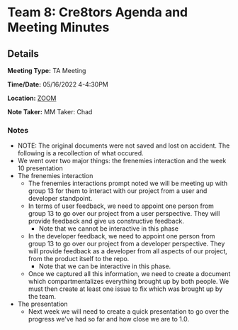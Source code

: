 # Team 8: Cre8tors Agenda and Meeting Minutes

## Details
**Meeting Type:** TA Meeting

**Time/Date:** 05/16/2022 4-4:30PM  

**Location:** [ZOOM](https://ucsd.zoom.us/my/priyankabhatia)  

**Note Taker:** MM Taker: Chad

### Notes
* NOTE: The original documents were not saved and lost on accident. The
following is a recollection of what occured.
* We went over two major things: the frenemies interaction and the week 10
  presentation
* The frenemies interaction
  * The frenemies interactions prompt noted we will be meeting up with group 13
    for them to interact with our project from a user and developer standpoint.
  * In terms of user feedback, we need to appoint one person from group 13 to
    go over our project from a user perspective. They will provide feedback and
    give us constructive feedback.
    * Note that we cannot be interactive in this phase
  * In the developer feedback, we need to appoint one person from group 13 to
    go over our project from a developer perspective. They will provide feedback
    as a developer from all aspects of our project, from the product itself to
    the repo.
    * Note that we can be interactive in this phase.
  * Once we captured all this information, we need to create a document which
  compartmentalizes everything brought up by both people. We must then create
  at least one issue to fix which was brought up by the team.
* The presentation
  * Next week we will need to create a quick presentation to go over the
    progress we've had so far and how close we are to 1.0.